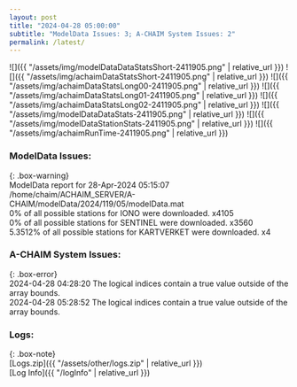 ```yaml
---
layout: post
title: "2024-04-28 05:00:00"
subtitle: "ModelData Issues: 3; A-CHAIM System Issues: 2"
permalink: /latest/
---
```


![]({{ "/assets/img/modelDataDataStatsShort-2411905.png" | relative_url }})
![]({{ "/assets/img/achaimDataStatsShort-2411905.png" | relative_url }})
![]({{ "/assets/img/achaimDataStatsLong00-2411905.png" | relative_url }})
![]({{ "/assets/img/achaimDataStatsLong01-2411905.png" | relative_url }})
![]({{ "/assets/img/achaimDataStatsLong02-2411905.png" | relative_url }})
![]({{ "/assets/img/modelDataDataStats-2411905.png" | relative_url }})
![]({{ "/assets/img/modelDataStationStats-2411905.png" | relative_url }})
![]({{ "/assets/img/achaimRunTime-2411905.png" | relative_url }})


### ModelData Issues:  
  
{: .box-warning}  
 ModelData report for 28-Apr-2024 05:15:07   
 /home/chaim/ACHAIM_SERVER/A-CHAIM/modelData/2024/119/05/modelData.mat   
 0% of all possible stations for IONO were downloaded. x4105   
 0% of all possible stations for SENTINEL were downloaded. x3560   
 5.3512% of all possible stations for KARTVERKET were downloaded. x4   
  
### A-CHAIM System Issues:  
  
{: .box-error}  
2024-04-28 04:28:20 The logical indices contain a true value outside of the array bounds.  
2024-04-28 05:28:52 The logical indices contain a true value outside of the array bounds.  

### Logs:  
  
{: .box-note}  
[Logs.zip]({{ "/assets/other/logs.zip" | relative_url }})  
[Log Info]({{ "/logInfo" | relative_url }})  

